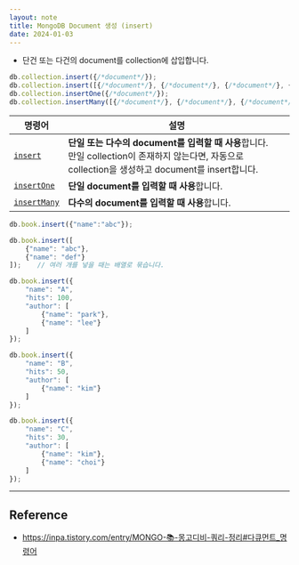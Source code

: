 ```yaml
---
layout: note
title: MongoDB Document 생성 (insert)
date: 2024-01-03
---
```




- 단건 또는 다건의 document를 collection에 삽입합니다.

```js
db.collection.insert({/*document*/});
db.collection.insert([{/*document*/}, {/*document*/}, {/*document*/}, {/*document*/}, {/*document*/}]);
db.collection.insertOne({/*document*/});
db.collection.insertMany([{/*document*/}, {/*document*/}, {/*document*/}, {/*document*/}, {/*document*/}]);
```

| 명령어 | 설명 |
| --- | --- |
| [`insert`](https://www.mongodb.com/docs/manual/reference/method/db.collection.insert/) | **단일 또는 다수의 document를 입력할 때 사용**합니다.<br>만일 collection이 존재하지 않는다면, 자동으로 collection을 생성하고 document를 insert합니다. |
| [`insertOne`](https://www.mongodb.com/docs/manual/reference/method/db.collection.insertOne/) | **단일 document를 입력할 때 사용**합니다. |
| [`insertMany`](https://www.mongodb.com/docs/manual/reference/method/db.collection.insertMany/) | **다수의 document를 입력할 때 사용**합니다. |

```js
db.book.insert({"name":"abc"});

db.book.insert([ 
    {"name": "abc"}, 
    {"name": "def"} 
]);    // 여러 개를 넣을 때는 배열로 묶습니다.

db.book.insert({
    "name": "A", 
    "hits": 100, 
    "author": [
        {"name": "park"},
        {"name": "lee"}
    ]
});

db.book.insert({
    "name": "B", 
    "hits": 50, 
    "author": [
        {"name": "kim"}
    ]
});

db.book.insert({
    "name": "C", 
    "hits": 30, 
    "author": [
        {"name": "kim"},
        {"name": "choi"}
    ]
});
```




---




## Reference

- <https://inpa.tistory.com/entry/MONGO-📚-몽고디비-쿼리-정리#다큐먼트_명령어>
